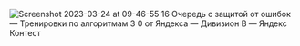 ![Screenshot 2023-03-24 at 09-46-55 16  Очередь с защитой от ошибок — Тренировки по алгоритмам 3 0 от Яндекса — Дивизион B — Яндекс Контест](https://user-images.githubusercontent.com/88425424/227446073-7766530d-f442-4626-85f7-3d5ea27639ed.png)
